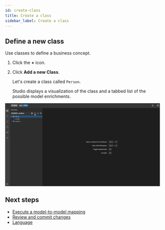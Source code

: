```yaml
---
id: create-class
title: Create a class
sidebar_label: Create a class
---
```


## Define a new class

Use classes to define a business concept.

1. Click the **+** icon.
2. Click **Add a new Class**.

    Let's create a class called `Person`.

    Studio displays a visualization of the class and a tabbed list of the possible model enrichments.

![create class](../assets/create-class.gif)

## Next steps

- [Execute a model-to-model mapping](execute-model-to-model-mapping.md)
- [Review and commit changes](review-and-commit-changes.md)
- [Language](../language/legend-language.md)
